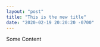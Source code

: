 ```yaml
---
layout: "post"
title: "This is the new title"
date: "2020-02-19 20:20:20 -0700"
---
```


Some Content
